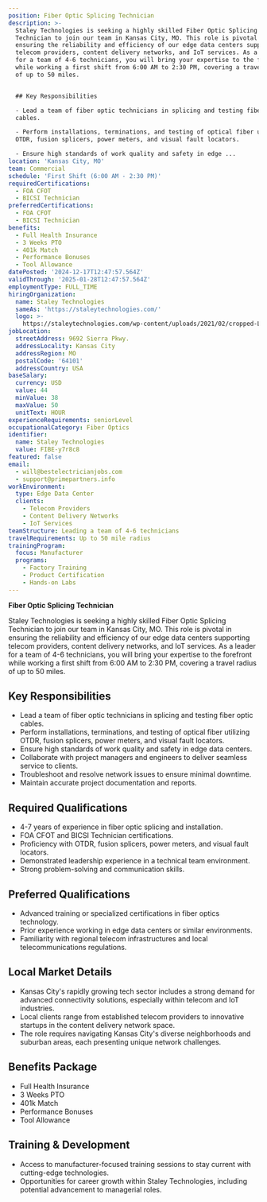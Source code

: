 ```yaml
---
position: Fiber Optic Splicing Technician
description: >-
  Staley Technologies is seeking a highly skilled Fiber Optic Splicing
  Technician to join our team in Kansas City, MO. This role is pivotal in
  ensuring the reliability and efficiency of our edge data centers supporting
  telecom providers, content delivery networks, and IoT services. As a leader
  for a team of 4-6 technicians, you will bring your expertise to the forefront
  while working a first shift from 6:00 AM to 2:30 PM, covering a travel radius
  of up to 50 miles.


  ## Key Responsibilities

  - Lead a team of fiber optic technicians in splicing and testing fiber optic
  cables.

  - Perform installations, terminations, and testing of optical fiber utilizing
  OTDR, fusion splicers, power meters, and visual fault locators.

  - Ensure high standards of work quality and safety in edge ...
location: 'Kansas City, MO'
team: Commercial
schedule: 'First Shift (6:00 AM - 2:30 PM)'
requiredCertifications:
  - FOA CFOT
  - BICSI Technician
preferredCertifications:
  - FOA CFOT
  - BICSI Technician
benefits:
  - Full Health Insurance
  - 3 Weeks PTO
  - 401k Match
  - Performance Bonuses
  - Tool Allowance
datePosted: '2024-12-17T12:47:57.564Z'
validThrough: '2025-01-28T12:47:57.564Z'
employmentType: FULL_TIME
hiringOrganization:
  name: Staley Technologies
  sameAs: 'https://staleytechnologies.com/'
  logo: >-
    https://staleytechnologies.com/wp-content/uploads/2021/02/cropped-Logo_StaleyTechnologies.png
jobLocation:
  streetAddress: 9692 Sierra Pkwy.
  addressLocality: Kansas City
  addressRegion: MO
  postalCode: '64101'
  addressCountry: USA
baseSalary:
  currency: USD
  value: 44
  minValue: 38
  maxValue: 50
  unitText: HOUR
experienceRequirements: seniorLevel
occupationalCategory: Fiber Optics
identifier:
  name: Staley Technologies
  value: FIBE-y7r8c8
featured: false
email:
  - will@bestelectricianjobs.com
  - support@primepartners.info
workEnvironment:
  type: Edge Data Center
  clients:
    - Telecom Providers
    - Content Delivery Networks
    - IoT Services
teamStructure: Leading a team of 4-6 technicians
travelRequirements: Up to 50 mile radius
trainingProgram:
  focus: Manufacturer
  programs:
    - Factory Training
    - Product Certification
    - Hands-on Labs
---
```


**Fiber Optic Splicing Technician**

Staley Technologies is seeking a highly skilled Fiber Optic Splicing Technician to join our team in Kansas City, MO. This role is pivotal in ensuring the reliability and efficiency of our edge data centers supporting telecom providers, content delivery networks, and IoT services. As a leader for a team of 4-6 technicians, you will bring your expertise to the forefront while working a first shift from 6:00 AM to 2:30 PM, covering a travel radius of up to 50 miles.

## Key Responsibilities
- Lead a team of fiber optic technicians in splicing and testing fiber optic cables.
- Perform installations, terminations, and testing of optical fiber utilizing OTDR, fusion splicers, power meters, and visual fault locators.
- Ensure high standards of work quality and safety in edge data centers.
- Collaborate with project managers and engineers to deliver seamless service to clients.
- Troubleshoot and resolve network issues to ensure minimal downtime.
- Maintain accurate project documentation and reports.

## Required Qualifications
- 4-7 years of experience in fiber optic splicing and installation.
- FOA CFOT and BICSI Technician certifications.
- Proficiency with OTDR, fusion splicers, power meters, and visual fault locators.
- Demonstrated leadership experience in a technical team environment.
- Strong problem-solving and communication skills.

## Preferred Qualifications
- Advanced training or specialized certifications in fiber optics technology.
- Prior experience working in edge data centers or similar environments.
- Familiarity with regional telecom infrastructures and local telecommunications regulations.

## Local Market Details
- Kansas City's rapidly growing tech sector includes a strong demand for advanced connectivity solutions, especially within telecom and IoT industries.
- Local clients range from established telecom providers to innovative startups in the content delivery network space.
- The role requires navigating Kansas City's diverse neighborhoods and suburban areas, each presenting unique network challenges.

## Benefits Package
- Full Health Insurance
- 3 Weeks PTO
- 401k Match
- Performance Bonuses
- Tool Allowance

## Training & Development
- Access to manufacturer-focused training sessions to stay current with cutting-edge technologies.
- Opportunities for career growth within Staley Technologies, including potential advancement to managerial roles.
